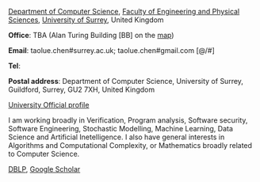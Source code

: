 

[Department of Computer Science](https://www.surrey.ac.uk/department-computer-science), [Faculty of Engineering and Physical Sciences](https://www.surrey.ac.uk/faculty-engineering-physical-sciences), 
[University of Surrey](https://www.surrey.ac.uk/), United Kingdom

**Office**: TBA (Alan Turing Building [BB] on the [map](https://www.google.com/maps/place/Faculty+of+Engineering+%26+Physical+Science/@51.2435765,-0.5890422,19.52z/data=!4m13!1m7!3m6!1s0x4875d0c1b0ecf8b1:0x95dc5e842b2f7fd3!2sStag+Hill,+Guildford+GU2+7XH!3b1!8m2!3d51.2440379!4d-0.5880721!3m4!1s0x4875d0c1b05fc2fb:0x4304c678077e16b!8m2!3d51.2434745!4d-0.5889474)) 

**Email**: taolue.chen#surrey.ac.uk; taolue.chen#gmail.com [@/#]

**Tel**: 

**Postal address**: Department of Computer Science, University of Surrey, Guildford, Surrey, GU2 7XH, United Kingdom

[University Official profile](https://www.surrey.ac.uk/people/taolue-chen)


I am working broadly in Verification, Program analysis, Software security, Software Engineering, Stochastic Modelling, Machine Learning, Data Science and Artificial Inetelligence. I also have general interests in Algorithms and Computational Complexity, or Mathematics broadly related to Computer Science.

[DBLP](https://dblp.uni-trier.de/pers/c/Chen:Taolue.html), [Google Scholar](https://scholar.google.com/citations?user=Qv_-WU4AAAAJ&hl=en&oi=ao)

